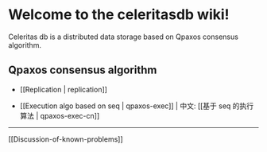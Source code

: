 # Welcome to the celeritasdb wiki!

Celeritas db is a distributed data storage based on Qpaxos consensus algorithm.

## Qpaxos consensus algorithm

- [[Replication | replication]]

- [[Execution algo based on seq | qpaxos-exec]] | 中文: [[基于 seq 的执行算法 | qpaxos-exec-cn]]

---

[[Discussion-of-known-problems]]
